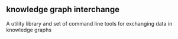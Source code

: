 ## knowledge graph interchange

A utility library and set of command line tools for exchanging data in knowledge graphs


